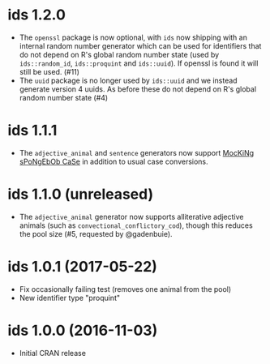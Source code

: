 # ids 1.2.0

* The `openssl` package is now optional, with `ids` now shipping with an internal random number generator which can be used for identifiers that do not depend on R's global random number state (used by `ids::random_id`, `ids::proquint` and `ids::uuid`). If openssl is found it will still be used. (#11)
* The `uuid` package is no longer used by `ids::uuid` and we instead generate version 4 uuids. As before these do not depend on R's global random number state (#4)

# ids 1.1.1

* The `adjective_animal` and `sentence` generators now support [MocKiNg sPoNgEbOb CaSe](https://knowyourmeme.com/memes/mocking-spongebob) in addition to usual case conversions.

# ids 1.1.0 (unreleased)

* The `adjective_animal` generator now supports alliterative adjective animals (such as `convectional_conflictory_cod`), though this reduces the pool size (#5, requested by @gadenbuie).

# ids 1.0.1 (2017-05-22)

* Fix occasionally failing test (removes one animal from the pool)
* New identifier type "proquint"

# ids 1.0.0 (2016-11-03)

* Initial CRAN release
